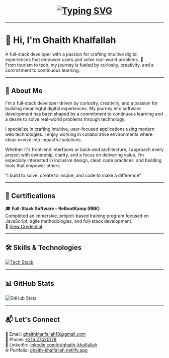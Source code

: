 <h1 align="center">
  <a href="https://git.io/typing-svg">
    <img src="https://readme-typing-svg.demolab.com?font=Fira+Code&weight=600&size=30&pause=1000&color=22D3EE&center=true&vCenter=true&width=500&lines=Hi+%F0%9F%91%8B%2C+I'm+Ghaith+Khalfallah;Full-Stack+Developer;Problem+Solver;Tech+Enthusiast" alt="Typing SVG">
  </a>
</h1>

<div align="center">

</div>

---

# 👋 Hi, I'm Ghaith Khalfallah

A full-stack developer with a passion for crafting intuitive digital experiences that empower users and solve real-world problems. 🚀  
From tourism to tech, my journey is fueled by curiosity, creativity, and a commitment to continuous learning.

---

## 🌟 About Me

I'm a full-stack developer driven by curiosity, creativity, and a passion for building meaningful digital experiences. My journey into software development has been shaped by a commitment to continuous learning and a desire to solve real-world problems through technology.

I specialize in crafting intuitive, user-focused applications using modern web technologies. I enjoy working in collaborative environments where ideas evolve into impactful solutions.

Whether it's front-end interfaces or back-end architecture, I approach every project with ownership, clarity, and a focus on delivering value. I'm especially interested in inclusive design, clean code practices, and building tools that empower others.

"I build to solve, create to inspire, and code to make a difference"

---

## 🏅 Certifications

🎓 **Full-Stack Software  – ReBootKamp (RBK)**  
Completed an immersive, project-based training program focused on JavaScript, agile methodologies, and full-stack development.  
🔗 [View Credential](https://credsverse.com/credentials/2cbfc7fa-45d8-43ce-8da7-21aba97d2201?preview=1)

---

## 🛠️ Skills & Technologies

[![Tech Stack](https://skillicons.dev/icons?i=js,ts,html,css,jquery,react,tailwind,nodejs,express,mongodb,postgres,prisma,postman,figma,git,github)](https://skillicons.dev)

---

## 📊 GitHub Stats

![GitHub Stats](https://github-readme-stats.vercel.app/api?username=Ghaithkhal27&show_icons=true&theme=radical)

---



## 📬 Let's Connect

📧 Email: [ghaithkhalfallah18@gmail.com](mailto:ghaithkhalfallah18@gmail.com)  
📱 Phone: [+216 27420178](tel:+21627420178)  
💼 LinkedIn: [linkedin.com/in/ghaith-khalfallah](https://www.linkedin.com/in/ghaith-khalfallah)  
🌐 Portfolio: [ghaith-khalfallah.netlify.app](https://ghaith-khalfallah.netlify.app)



